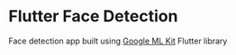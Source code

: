 # Flutter Face Detection
Face detection app built using [Google ML Kit](https://pub.dev/packages/google_ml_kit) Flutter library

